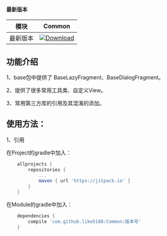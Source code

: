 #### 最新版本

模块|Common
---|---
最新版本|[![Download](https://jitpack.io/v/like5188/Common.svg)](https://jitpack.io/#like5188/Common)

## 功能介绍
1、base包中提供了 BaseLazyFragment、BaseDialogFragment。

2、提供了很多常用工具类、自定义View。

3、常用第三方库的引用及其混淆的添加。

## 使用方法：

1、引用

在Project的gradle中加入：
```groovy
    allprojects {
        repositories {
            ...
            maven { url 'https://jitpack.io' }
        }
    }
```
在Module的gradle中加入：
```groovy
    dependencies {
        compile 'com.github.like5188:Common:版本号'
    }
```
